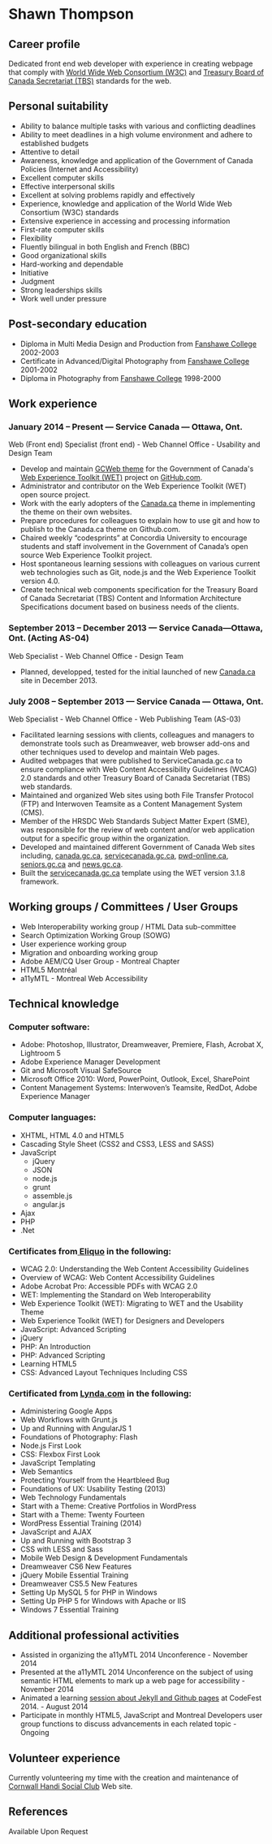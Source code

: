 # Shawn Thompson

## Career profile

Dedicated front end web developer with experience in creating webpage that comply with [World Wide Web Consortium (W3C)](http://www.w3.org/) and [Treasury Board of Canada Secretariat (TBS)](http://www.tbs-sct.gc.ca/ws-nw/index-eng.asp) standards for the web.

## Personal suitability

*   Ability to balance multiple tasks with various and conflicting deadlines 
*   Ability to meet deadlines in a high volume environment and adhere to established budgets
*   Attentive to detail
*   Awareness, knowledge and application of the Government of Canada Policies (Internet and Accessibility)
*   Excellent computer skills 
*   Effective interpersonal skills
*   Excellent at solving problems rapidly and effectively 
*   Experience, knowledge and application of the World Wide Web Consortium (W3C) standards
*   Extensive experience in accessing and processing information 
*   First-rate computer skills 
*   Flexibility
*   Fluently bilingual in both English and French (BBC)
*   Good organizational skills
*   Hard-working and dependable
*   Initiative
*   Judgment
*   Strong leaderships skills
*   Work well under pressure

## Post-secondary education

*   Diploma in Multi Media Design and Production from [Fanshawe College](http://www.fanshawec.ca/) 2002-2003
*   Certificate in Advanced/Digital Photography from [Fanshawe College](http://www.fanshawec.ca/) 2001-2002
*   Diploma in Photography from [Fanshawe College](http://www.fanshawec.ca/) 1998-2000

## Work experience

### January 2014 – Present — Service Canada — Ottawa, Ont.  
Web (Front end) Specialist (front end) - Web Channel Office - Usability and Design Team

*   Develop and maintain [GCWeb theme](https://github.com/wet-boew/GCWeb) for the Government of Canada's [Web Experience Toolkit (WET)](https://github.com/wet-boew) project on [GitHub.com](https://github.com/).
*	Administrator and contributor on the Web Experience Toolkit (WET) open source project.
*   Work with the early adopters of the [Canada.ca](https://canada.ca/en/) theme in implementing the theme on their own websites.
*   Prepare procedures for colleagues to explain how to use git and how to publish to the Canada.ca theme on Github.com.
*   Chaired weekly “codesprints” at Concordia University to encourage students and staff involvement in the Government of Canada’s open source Web Experience Toolkit project.  
*   Host spontaneous learning sessions with colleagues on various current web technologies such as Git, node.js and the Web Experience Toolkit version 4.0.
*   Create technical web components specification for the Treasury Board of Canada Secretariat (TBS) Content and Information Architecture Specifications document based on business needs of the clients.

### September 2013 – December 2013 — Service Canada—Ottawa, Ont. (Acting AS-04)  
Web Specialist - Web Channel Office - Design Team

*   Planned, developped, tested for the initial launched of new [Canada.ca](http://canada.ca/en/index.html) site in December 2013.

### July 2008 – September 2013 — Service Canada — Ottawa, Ont.  
Web Specialist - Web Channel Office - Web Publishing Team (AS-03)

*   Facilitated learning sessions with clients, colleagues and managers to demonstrate tools such as Dreamweaver, web browser add-ons and other techniques used to develop and maintain Web pages.
*   Audited webpages that were published to ServiceCanada.gc.ca to ensure compliance with Web Content Accessibility Guidelines (WCAG) 2.0 standards and other Treasury Board of Canada Secretariat (TBS) web standards.
*   Maintained and organized Web sites using both File Transfer Protocol (FTP) and Interwoven Teamsite as a Content Management System (CMS).
*   Member of the HRSDC Web Standards Subject Matter Expert (SME), was responsible for the review of web content and/or web application output for a specific group within the organization.  
*   Developed and maintained different Government of Canada Web sites including, [canada.gc.ca](http://www.canada.gc.ca/home.html), [servicecanada.gc.ca](http://www.servicecanada.gc.ca/eng/home.shtml), [pwd-online.ca](http://www.pwd-online.gc.ca/pwdh.4m.2@.jsp?lang%3Deng), [seniors.gc.ca](http://www.seniors-aines.gc.ca/h.4m.2@-eng.jsp) and [news.gc.ca](http://news.gc.ca/web/index-eng.do).
*   Built the [servicecanada.gc.ca](http://servicecanada.gc.ca) template using the WET version 3.1.8 framework.

## Working groups / Committees / User Groups

*   Web Interoperability working group / HTML Data sub-committee
*   Search Optimization Working Group (SOWG) 
*   User experience working group
*   Migration and onboarding working group
*   Adobe AEM/CQ User Group - Montreal Chapter
*   HTML5 Montréal
*   a11yMTL - Montreal Web Accessibility

## Technical knowledge

### Computer software:

*   Adobe: Photoshop, Illustrator, Dreamweaver, Premiere, Flash, Acrobat X, Lightroom 5
*   Adobe Experience Manager Development
*   Git and Microsoft Visual SafeSource
*   Microsoft Office 2010: Word, PowerPoint, Outlook, Excel, SharePoint
*   Content Management Systems: Interwoven’s Teamsite, RedDot, Adobe Experience Manager

### Computer languages:

*   XHTML, HTML 4.0 and HTML5
*   Cascading Style Sheet (CSS2 and CSS3, LESS and SASS)
*   JavaScript
    *   jQuery
    *   JSON
    *   node.js
    *   grunt
    *   assemble.js
    *   angular.js
*   Ajax
*   PHP
*   .Net

### Certificates from[ Eliquo](http://en.eliquo.ca/) in the following:

*   WCAG 2.0: Understanding the Web Content Accessibility Guidelines
*   Overview of WCAG: Web Content Accessibility Guidelines
*   Adobe Acrobat Pro: Accessible PDFs with WCAG 2.0
*   WET: Implementing the Standard on Web Interoperability
*   Web Experience Toolkit (WET): Migrating to WET and the Usability Theme
*   Web Experience Toolkit (WET) for Designers and Developers
*   JavaScript: Advanced Scripting
*   jQuery
*   PHP: An Introduction
*   PHP: Advanced Scripting
*   Learning HTML5
*   CSS: Advanced Layout Techniques Including CSS

### Certificated from [Lynda.com]() in the following:

*   Administering Google Apps
*   Web Workflows with Grunt.js
*   Up and Running with AngularJS 1
*   Foundations of Photography: Flash
*   Node.js First Look
*   CSS: Flexbox First Look
*   JavaScript Templating
*   Web Semantics
*   Protecting Yourself from the Heartbleed Bug
*   Foundations of UX: Usability Testing (2013)
*   Web Technology Fundamentals
*   Start with a Theme: Creative Portfolios in WordPress
*   Start with a Theme: Twenty Fourteen
*   WordPress Essential Training (2014)
*   JavaScript and AJAX
*   Up and Running with Bootstrap 3
*   CSS with LESS and Sass
*   Mobile Web Design & Development Fundamentals
*   Dreamweaver CS6 New Features
*   jQuery Mobile Essential Training
*   Dreamweaver CS5.5 New Features
*   Setting Up MySQL 5 for PHP in Windows
*   Setting Up PHP 5 for Windows with Apache or IIS
*   Windows 7 Essential Training

## Additional professional activities

*   Assisted in organizing the a11yMTL 2014 Unconference - November 2014
*   Presented at the a11yMTL 2014 Unconference on the subject of using semantic HTML elements to mark up a web page for accessibility - November 2014
*   Animated a learning [session about Jekyll and Github pages](http://wet-boew.github.io/codefest/sessions-en.html%23shawnt-session-title) at CodeFest 2014. - August 2014
*   Participate in monthly HTML5, JavaScript and Montreal Developers user group functions to discuss advancements in each related topic - Ongoing

## Volunteer experience

Currently volunteering my time with the creation and maintenance of [Cornwall Handi Social Club](http://www.cornwallhandisocialclub.ca/) Web site.

## References

Available Upon Request
